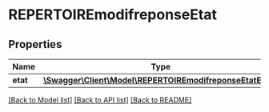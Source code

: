 # REPERTOIREmodifreponseEtat

## Properties
Name | Type | Description | Notes
------------ | ------------- | ------------- | -------------
**etat** | [**\Swagger\Client\Model\REPERTOIREmodifreponseEtatEtat[]**](REPERTOIREmodifreponseEtatEtat.md) |  | [optional] 

[[Back to Model list]](../README.md#documentation-for-models) [[Back to API list]](../README.md#documentation-for-api-endpoints) [[Back to README]](../README.md)


